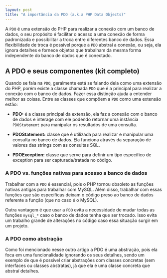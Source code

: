 ```yaml
---
layout: post
title: "A importância da PDO (a.k.a PHP Data Objects)"
---
```


A ```PDO``` é uma extensão do PHP para realizar a conexão com um banco de dados, o seu propósito é facilitar o acesso a uma conexão de forma padronizada e possibilitar a troca entre diferentes banco de dados. Essa flexibilidade de troca é possível porque a ```PDO``` abstraí a conexão, ou seja, ela ignora detalhes e fornece objetos que trabalham da mesma forma independente do banco de dados que é conectado.

## A PDO e seus componentes (kit completo)

Quando se fala na ```PDO```, geralmente está se falando dela como uma extensão do PHP, porém existe a classe chamada ```PDO``` que é a principal para realizar a conexão com o banco de dados. Fazer essa distinção ajuda a entender melhor as coisas. Entre as classes que compõem a ```PDO``` como uma extensão estão:

* **PDO:** é a classe principal da extensão, ela faz a conexão com o banco de dados e interage com ele podendo retornar uma instância ```PDOStatement``` para manipular os resultados de uma consulta.

* **PDOStatement:** classe que é utilizada para realizar e manipular uma consulta no banco de dados. Ela funciona através da separação de valores das strings com as consultas SQL.

* **PDOException:** classe que serve para definir um tipo específico de exception para ser capturada/tratada no código.

### A PDO vs. funções nativas para acesso a banco de dados

Trabalhar com a ```PDO``` é essencial, pois o PHP tornou obsoleto as funções nativas antigas para trabalhar com MySQL. Além disso, trabalhar com essas funções que são específicas deixam o código preso ao banco de dados referente a função (que no caso é o MySQL).

Outra vantagem é que usar a ```PDO``` evita a necessidade de mudar todas as funções ```mysql_*``` caso o banco de dados tenha que ser trocado. Isso evita um trabalho grande de alterações no código caso essa situação surgir em um projeto.

### A PDO como abstração

Como foi mencionado nesse outro artigo a PDO é uma abstração, pois ela foca em uma funcionalidade ignorando os seus detalhes, sendo um exemplo de que é possível criar abstrações com classes concretas (sem interfaces ou classes abstratas), já que ela é uma classe concreta que abstraí detalhes.
